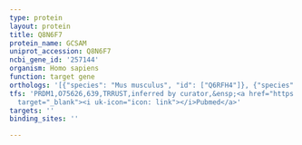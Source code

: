 ```yaml
---
type: protein
layout: protein
title: Q8N6F7
protein_name: GCSAM
uniprot_accession: Q8N6F7
ncbi_gene_id: '257144'
organism: Homo sapiens
function: target gene
orthologs: '[{"species": "Mus musculus", "id": ["Q6RFH4"]}, {"species": "Rattus norvegicus", "id": ["D3ZLK1"]}]'
tfs: 'PRDM1,O75626,639,TRRUST,inferred by curator,&ensp;<a href="https://www.ncbi.nlm.nih.gov/pubmed/?term=29087512%5Buid%5D+OR+21722313%5Buid%5D"
  target="_blank"><i uk-icon="icon: link"></i>Pubmed</a>'
targets: ''
binding_sites: ''

---
```

